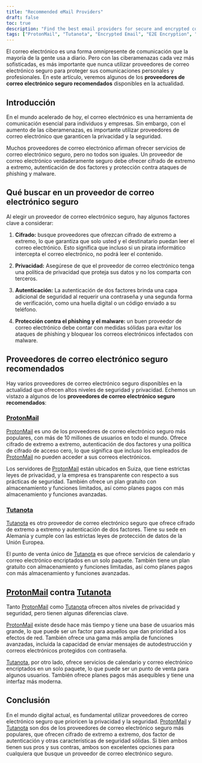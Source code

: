 ```yaml
---
title: "Recommended eMail Providers"
draft: false
toc: true
description: "Find the best email providers for secure and encrypted communications with SimeonOnSecurity's recommended list. Discover the top picks, including ProtonMail, the preferred choice with end-to-end encryption, and Tutanota, another secure option for encrypted email communications."
tags: ["ProtonMail", "Tutanota", "Encrypted Email", "E2E Encryption", "Email Security", "Online Privacy", "Recommended Email Providers", "SimeonOnSecurity"]
---
```

 El correo electrónico es una forma omnipresente de comunicación que la mayoría de la gente usa a diario. Pero con las ciberamenazas cada vez más sofisticadas, es más importante que nunca utilizar proveedores de correo electrónico seguro para proteger sus comunicaciones personales y profesionales. En este artículo, veremos algunos de los **proveedores de correo electrónico seguro recomendados** disponibles en la actualidad.  ## Introducción  En el mundo acelerado de hoy, el correo electrónico es una herramienta de comunicación esencial para individuos y empresas. Sin embargo, con el aumento de las ciberamenazas, es importante utilizar proveedores de correo electrónico que garanticen la privacidad y la seguridad.  Muchos proveedores de correo electrónico afirman ofrecer servicios de correo electrónico seguro, pero no todos son iguales. Un proveedor de correo electrónico verdaderamente seguro debe ofrecer cifrado de extremo a extremo, autenticación de dos factores y protección contra ataques de phishing y malware.  ## Qué buscar en un proveedor de correo electrónico seguro  Al elegir un proveedor de correo electrónico seguro, hay algunos factores clave a considerar:  1. **Cifrado:** busque proveedores que ofrezcan cifrado de extremo a extremo, lo que garantiza que solo usted y el destinatario puedan leer el correo electrónico. Esto significa que incluso si un pirata informático intercepta el correo electrónico, no podrá leer el contenido.  2. **Privacidad:** Asegúrese de que el proveedor de correo electrónico tenga una política de privacidad que proteja sus datos y no los comparta con terceros.  3. **Autenticación:** La autenticación de dos factores brinda una capa adicional de seguridad al requerir una contraseña y una segunda forma de verificación, como una huella digital o un código enviado a su teléfono.  4. **Protección contra el phishing y el malware:** un buen proveedor de correo electrónico debe contar con medidas sólidas para evitar los ataques de phishing y bloquear los correos electrónicos infectados con malware.  ## Proveedores de correo electrónico seguro recomendados  Hay varios proveedores de correo electrónico seguro disponibles en la actualidad que ofrecen altos niveles de seguridad y privacidad. Echemos un vistazo a algunos de los **proveedores de correo electrónico seguro recomendados**:  ### [ProtonMail](https://pr.tn/ref/KWMTP5393DR0)  [ProtonMail](https://pr.tn/ref/KWMTP5393DR0) es uno de los proveedores de correo electrónico seguro más populares, con más de 10 millones de usuarios en todo el mundo. Ofrece cifrado de extremo a extremo, autenticación de dos factores y una política de cifrado de acceso cero, lo que significa que incluso los empleados de [ProtonMail](https://pr.tn/ref/KWMTP5393DR0) no pueden acceder a sus correos electrónicos.  Los servidores de [ProtonMail](https://pr.tn/ref/KWMTP5393DR0) están ubicados en Suiza, que tiene estrictas leyes de privacidad, y la empresa es transparente con respecto a sus prácticas de seguridad. También ofrece un plan gratuito con almacenamiento y funciones limitados, así como planes pagos con más almacenamiento y funciones avanzadas.  ### [Tutanota](https://tutanota.com/)  [Tutanota](https://tutanota.com/) es otro proveedor de correo electrónico seguro que ofrece cifrado de extremo a extremo y autenticación de dos factores. Tiene su sede en Alemania y cumple con las estrictas leyes de protección de datos de la Unión Europea.  El punto de venta único de [Tutanota](https://tutanota.com/) es que ofrece servicios de calendario y correo electrónico encriptados en un solo paquete. También tiene un plan gratuito con almacenamiento y funciones limitadas, así como planes pagos con más almacenamiento y funciones avanzadas.  ## [ProtonMail](https://pr.tn/ref/KWMTP5393DR0) contra [Tutanota](https://tutanota.com/)  Tanto [ProtonMail](https://pr.tn/ref/KWMTP5393DR0) como [Tutanota](https://tutanota.com/) ofrecen altos niveles de privacidad y seguridad, pero tienen algunas diferencias clave.  [ProtonMail](https://pr.tn/ref/KWMTP5393DR0) existe desde hace más tiempo y tiene una base de usuarios más grande, lo que puede ser un factor para aquellos que dan prioridad a los efectos de red. También ofrece una gama más amplia de funciones avanzadas, incluida la capacidad de enviar mensajes de autodestrucción y correos electrónicos protegidos con contraseña.  [Tutanota](https://tutanota.com/), por otro lado, ofrece servicios de calendario y correo electrónico encriptados en un solo paquete, lo que puede ser un punto de venta para algunos usuarios. También ofrece planes pagos más asequibles y tiene una interfaz más moderna.  ## Conclusión  En el mundo digital actual, es fundamental utilizar proveedores de correo electrónico seguro que prioricen la privacidad y la seguridad. [ProtonMail](https://pr.tn/ref/KWMTP5393DR0) y [Tutanota](https://tutanota.com/) son dos de los proveedores de correo electrónico seguro más populares, que ofrecen cifrado de extremo a extremo, dos factor de autenticación y otras características de seguridad sólidas. Si bien ambos tienen sus pros y sus contras, ambos son excelentes opciones para cualquiera que busque un proveedor de correo electrónico seguro.